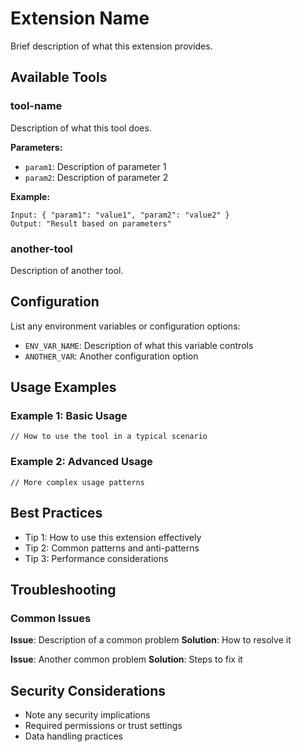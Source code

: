 # Extension Name

Brief description of what this extension provides.

## Available Tools

### tool-name
Description of what this tool does.

**Parameters:**
- `param1`: Description of parameter 1
- `param2`: Description of parameter 2

**Example:**
```
Input: { "param1": "value1", "param2": "value2" }
Output: "Result based on parameters"
```

### another-tool
Description of another tool.

## Configuration

List any environment variables or configuration options:

- `ENV_VAR_NAME`: Description of what this variable controls
- `ANOTHER_VAR`: Another configuration option

## Usage Examples

### Example 1: Basic Usage
```
// How to use the tool in a typical scenario
```

### Example 2: Advanced Usage
```
// More complex usage patterns
```

## Best Practices

- Tip 1: How to use this extension effectively
- Tip 2: Common patterns and anti-patterns
- Tip 3: Performance considerations

## Troubleshooting

### Common Issues

**Issue**: Description of a common problem
**Solution**: How to resolve it

**Issue**: Another common problem
**Solution**: Steps to fix it

## Security Considerations

- Note any security implications
- Required permissions or trust settings
- Data handling practices